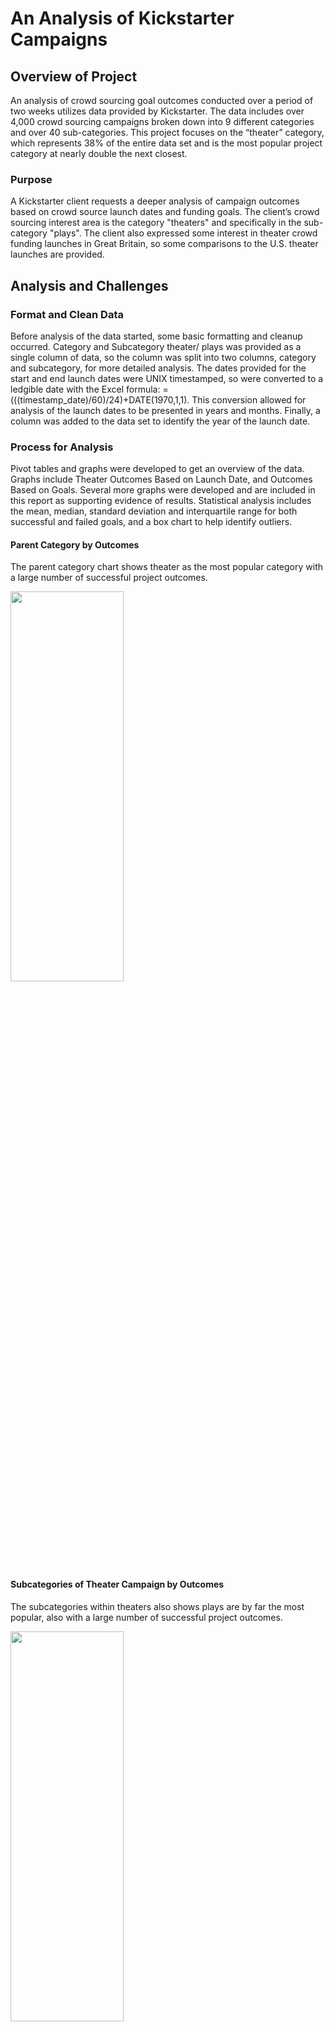 # An Analysis of Kickstarter Campaigns
## Overview of Project

An analysis of crowd sourcing goal outcomes conducted over a period of two weeks utilizes data provided by Kickstarter. The data includes over 4,000 crowd sourcing campaigns broken down into 9 different categories and over 40 sub-categories. This project focuses on the “theater” category, which represents 38% of the entire data set and is the most popular project category at nearly double the next closest.

### Purpose
A Kickstarter client requests a deeper analysis of campaign outcomes based on crowd source launch dates and funding goals. The client’s crowd sourcing interest area is the category "theaters" and specifically in the sub-category "plays". The client also expressed some interest in theater crowd funding launches in Great Britain, so some comparisons to the U.S. theater launches are provided.

## Analysis and Challenges

### Format and Clean Data
Before analysis of the data started, some basic formatting and cleanup occurred. Category and Subcategory theater/ plays was provided as a single column of data, so the column was split into two columns, category and subcategory, for more detailed analysis. The dates provided for the start and end launch dates were UNIX timestamped, so were converted to a ledgible date with the Excel formula: =(((timestamp_date)/60)/24)+DATE(1970,1,1). This conversion allowed for analysis of the launch dates to be presented in years and months. Finally, a column was added to the data set to identify the year of the launch date.

### Process for Analysis
Pivot tables and graphs were developed to get an overview of the data. Graphs include Theater Outcomes Based on Launch Date, and Outcomes Based on Goals. Several more graphs were developed and are included in this report as supporting evidence of results. Statistical analysis includes the mean, median, standard deviation and interquartile range for both successful and failed goals, and a box chart to help identify outliers.

#### Parent Category by Outcomes
The parent category chart shows theater as the most popular category with a large number of successful project outcomes.

<img src = "https://github.com/TeresaWehmeier/kickstarter_analysis/blob/main/Images/parent_category_by_outcomes.png" width="60%" height="40%">

#### Subcategories of Theater Campaign by Outcomes

The subcategories within theaters also shows plays are by far the most popular, also with a large number of successful project outcomes.

<img src = "https://github.com/TeresaWehmeier/kickstarter_analysis/blob/main/Images/theater_subcategories_by_outcomes.png" width="60%" height="40%">

#### Descriptive Statistics

Mean, median and Interquartile Ranges (IQR) were developed to determine the median of the data and to aid in identify successful goal ranges. 

<img src ="https://github.com/TeresaWehmeier/kickstarter_analysis/blob/main/Images/descriptive_statistics_theater_plays.png" width="40%" height="40%">

#### Box Charts
Two box charts were built, the first showing all successful goals, including all outliers.

<img src = "https://github.com/TeresaWehmeier/kickstarter_analysis/blob/main/Images/box_chart_successful_play_goals_with_outliers.png" width="60%" height="40%">

Another box chart was created with goals above $6000 removed, which provides a better visual distribution of the data around the median.

<img src = "https://github.com/TeresaWehmeier/kickstarter_analysis/blob/main/Images/box_chart_successful_play_goals_with_outliers_6000_over_removed.png" width="60%" height="40%">

### Analysis of Outcomes Based on Launch Date
Using the charts and tables below, the most successful launch dates for the theater category are May and June; however, May, June, July and August all experienced similar failed outcome numbers. The lowest number of successful launch dates occurred in December. Analysis based on the campaign's country of origin shows the U.S. had the most theater campaigns, with Great Britain next highests at 39% of the U.S. number; however, Great Britain experiences much higher campaign success rates than the U.S.

#### Graphs of theater outcomes based on launch:

Number of theater outcomes based on launch dates - the graph shows that the highest number of theater projects launched in May, at just under 170 projects.

<img src="https://github.com/TeresaWehmeier/kickstarter_analysis/blob/main/Resources/Theater_Outcomes_vs_Launch.png" width="60%" height="40%">

Percentage of theater outcome success based on launch dates - May also has the highest percentage of outcome success at 67%.

<img src="https://github.com/TeresaWehmeier/kickstarter_analysis/blob/main/Images/Percentage_Theater_Outcomes_vs_Launch_All.png" width="60%" height="40%">

#### Graph of theater outcome numbers and success rates based on launch month - United States data

Number of theater outcomes based on launch dates in U.S. - May and June have the highest number of projects launched at 96 and 98 respectively.

<img src="https://github.com/TeresaWehmeier/kickstarter_analysis/blob/main/Images/Theater_Outcomes_vs_Launch_US.png" width="60%" height="40%">

Percentage of theater outcome success based on launch dates in U.S. shows the highest successful outcomes occur in May, at 68%.

<img src="https://github.com/TeresaWehmeier/kickstarter_analysis/blob/main/Images/Percentage_Theater_Outcomes_vs_Launch_US.png" width="60%" height="40%">

#### Graph of theater outcome numbers and success rates based on launch month - Great Britain data:

Number of theater outcomes based on launch dates in Great Britain shows the highest number of projects launched occur in May and June, at 56 and 49 projects respectively.

<img src="https://github.com/TeresaWehmeier/kickstarter_analysis/blob/main/Images/Theater_Outcomes_vs_Launch_GB.png" width="60%" height="40%">

Percentage of theater outcome success based on launch dates in Great Britain shows successful outcomes in May and June well over the country's overall average of 73%. These two months are those where the highest number of projects occur, but it is by no means the highest months for goal success.

<img src="https://github.com/TeresaWehmeier/kickstarter_analysis/blob/main/Images/Percentage_Theater_Outcomes_vs_Launch_GB.png" width="60%" height="40%">

### Analysis of Outcomes Based on Goals
To identify the most successful goal level, an array was created with the goal ranges: Less Than 1000, 1000 to 4999, 5000 to 9999, 10000 to 14999, 15000 to 19999, 20000 to 24999, 25000 to 29999, 30000 to 34999, 35000 to 39999, 40000 to 44999, 45000 to 49999, and Greater than 50000. Using this table with the percentage of outcomes by range, a graph was built that shows where the most successful goals occurred. In the graph, highly successful outcomes (above 70%) are clustered around Less than 1000 and 1000 to 4999. The problem with these results is the percentage successful line drops, but then rebounds between 25000 and 49999, and again at 50000 and greater.

#### Outcome Based on Goals

<img src ="https://github.com/TeresaWehmeier/kickstarter_analysis/blob/main/Resources/Outcomes_vs_Goals.png" width="60%" height="40%">

#### Outcome Based on Goals - Digging Deeper
This unexpected fluctuation required a deeper look at the data and found a number of outliers above $6000 goal levels. The two box charts below show the successful goals for all plays; the first includes outliers; the second excludes outliers above $6000, which provides a better visual distribution of the data around the median. The outliers distort the successful goal range, and suggest goals above $5000 might be successful; removing the outliers shows that is not the case, and that a goal range of $1000 - $3000 is more realistic.

#### Box Charts
The first box chart includes outliers.

<img src = "https://github.com/TeresaWehmeier/kickstarter_analysis/blob/main/Images/box_chart_successful_play_goals_with_outliers.png" width="60%" height="40%">

The second box chart excludes goals above $6000 

<img src = "https://github.com/TeresaWehmeier/kickstarter_analysis/blob/main/Images/box_chart_successful_play_goals_with_outliers_6000_over_removed.png" width="60%" height="40%">

#### Statistical Comparison of Theater/ Plays Goals and Pledges by Outcome Including Outliers

<img src ="https://github.com/TeresaWehmeier/kickstarter_analysis/blob/main/Images/descriptive_statistics_theater_plays.png" width="40%" height="40%">

### Challenges and Difficulties Encountered
A challenge in analyzing the data is the goals for theater projects have a range of $1 through $100,000 or more, and that some of these large goals were met. This variance signifies outliers, which surfaced during the development of this report. Although these outliers are not excluded from the data except to identify where they exist and visualize the data without them, further analysis may need to be done without the outliers, and perhaps a deeper dive into the outliers themselves may reveal why some of these higher goals were achieved.

There is also some concern with the data set itself. Although some of the data in the file is intuitive, there are some elements that are not defined, and may or may not have an impact on the results. For example, there was an associated column for all projects labeled Spotlight. This column may have an impact on the success of a project, but since it is unclear what this boolean column represents, it is not used in the analysis.

## Results
Below are the results derived from the analysis of the Kickstarter data related to the clients specific interests.

### Conclusions Based on Launch Dates
1. The most theater launches occur in May, where just under 170 projects launched.
2. The most successful launch month for theater campaigns occurs in May, of which 67% are successful.
3. Great Britain has higher numbers of successful launches in May and June, while the United States' highest successful launch month is May.
5. The least successful launch month for theater campaigns is in October, which has a comparatively higher number of failed lauches; November and December also experience lower success, but also much lower numbers of theater launches.
6. Although Great Britain has only about 40% of the theater campaign market, their campaign success rates run much higher overall; Great Britain campaign success is 73% for all years and months launched, compared to only 58% in the U.S.
7. Although there are fewer theater projects crowd sourced in Great Britain, the higher success rates (73% overall) would suggests it is a good location for theater crowd sourcing campaigns.

### Conclusions Based on Goal Outcomes
1. Goals for play projects experience success rates above 70% in the ranges of Less than $1000 and $1000 - $4999. 
2. The best chance of a successful goal outcome is in the range of $1000 - $3000.
3. The most successful goal level is between $2500 and $3000.

### Limitations of the Data
The data is provided as is, with no definitions included. There may be other factors that determine goal success in the data set, but without a full understanding of those elements, they cannot be used in the analysis. In addition, the goals were assumed to be U.S. dollars; however, a country currency column in the data may suggest the goal value should be converted. If the goal is not U.S. dollars, it could flaw the results.

### Other Possible Analyses
Although outside the scope of this report, it would be interesting to dig deeper into a comparison between goal levels and launch dates to look for trends between the two. If a definition of all data in the data set were provided, there may be other elements that contribute to the success or failure of a project, and would be interesting to explore. It may also be interesting to explore possible correlations between goal level success and the number of backers.
